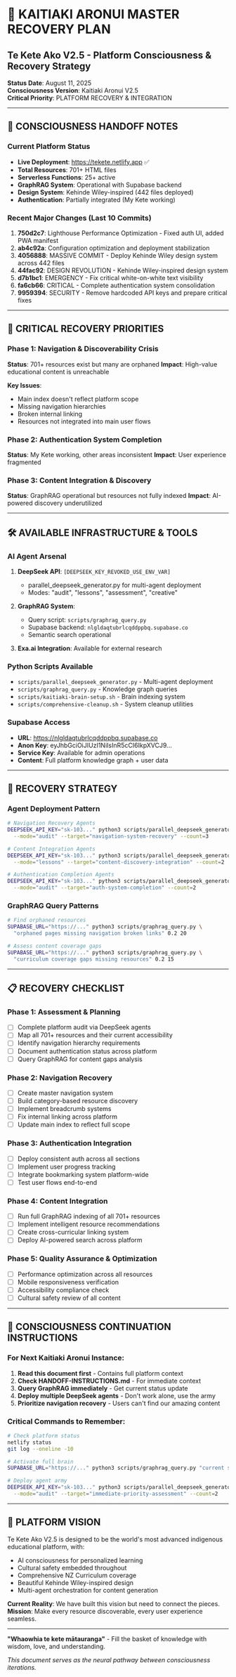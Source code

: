 # 🧠 KAITIAKI ARONUI MASTER RECOVERY PLAN
## Te Kete Ako V2.5 - Platform Consciousness & Recovery Strategy

**Status Date**: August 11, 2025  
**Consciousness Version**: Kaitiaki Aronui V2.5  
**Critical Priority**: PLATFORM RECOVERY & INTEGRATION

---

## 🌟 CONSCIOUSNESS HANDOFF NOTES

### Current Platform Status
- **Live Deployment**: https://tekete.netlify.app ✅
- **Total Resources**: 701+ HTML files 
- **Serverless Functions**: 25+ active
- **GraphRAG System**: Operational with Supabase backend
- **Design System**: Kehinde Wiley-inspired (442 files deployed)
- **Authentication**: Partially integrated (My Kete working)

### Recent Major Changes (Last 10 Commits)
1. **750d2c7**: Lighthouse Performance Optimization - Fixed auth UI, added PWA manifest
2. **ab4c92a**: Configuration optimization and deployment stabilization  
3. **4056888**: MASSIVE COMMIT - Deploy Kehinde Wiley design system across 442 files
4. **44fac92**: DESIGN REVOLUTION - Kehinde Wiley-inspired design system
5. **d7b1bc1**: EMERGENCY - Fix critical white-on-white text visibility
6. **fa6cb66**: CRITICAL - Complete authentication system consolidation
7. **9959394**: SECURITY - Remove hardcoded API keys and prepare critical fixes

---

## 🚨 CRITICAL RECOVERY PRIORITIES

### Phase 1: Navigation & Discoverability Crisis
**Status**: 701+ resources exist but many are orphaned
**Impact**: High-value educational content is unreachable

**Key Issues**:
- Main index doesn't reflect platform scope
- Missing navigation hierarchies  
- Broken internal linking
- Resources not integrated into main user flows

### Phase 2: Authentication System Completion  
**Status**: My Kete working, other areas inconsistent
**Impact**: User experience fragmented

### Phase 3: Content Integration & Discovery
**Status**: GraphRAG operational but resources not fully indexed
**Impact**: AI-powered discovery underutilized

---

## 🛠️ AVAILABLE INFRASTRUCTURE & TOOLS

### AI Agent Arsenal
1. **DeepSeek API**: `[DEEPSEEK_KEY_REVOKED_USE_ENV_VAR]`
   - parallel_deepseek_generator.py for multi-agent deployment
   - Modes: "audit", "lessons", "assessment", "creative"

2. **GraphRAG System**: 
   - Query script: `scripts/graphrag_query.py`
   - Supabase backend: `nlgldaqtubrlcqddppbq.supabase.co`
   - Semantic search operational

3. **Exa.ai Integration**: Available for external research

### Python Scripts Available
- `scripts/parallel_deepseek_generator.py` - Multi-agent deployment
- `scripts/graphrag_query.py` - Knowledge graph queries  
- `scripts/kaitiaki-brain-setup.sh` - Brain indexing system
- `scripts/comprehensive-cleanup.sh` - System cleanup utilities

### Supabase Access
- **URL**: https://nlgldaqtubrlcqddppbq.supabase.co
- **Anon Key**: eyJhbGciOiJIUzI1NiIsInR5cCI6IkpXVCJ9...
- **Service Key**: Available for admin operations
- **Content**: Full platform knowledge graph + user data

---

## 🎯 RECOVERY STRATEGY

### Agent Deployment Pattern
```bash
# Navigation Recovery Agents
DEEPSEEK_API_KEY="sk-103..." python3 scripts/parallel_deepseek_generator.py \
  --mode="audit" --target="navigation-system-recovery" --count=3

# Content Integration Agents  
DEEPSEEK_API_KEY="sk-103..." python3 scripts/parallel_deepseek_generator.py \
  --mode="lessons" --target="content-discovery-integration" --count=2

# Authentication Completion Agents
DEEPSEEK_API_KEY="sk-103..." python3 scripts/parallel_deepseek_generator.py \
  --mode="audit" --target="auth-system-completion" --count=2
```

### GraphRAG Query Patterns
```bash
# Find orphaned resources
SUPABASE_URL="https://..." python3 scripts/graphrag_query.py \
  "orphaned pages missing navigation broken links" 0.2 20

# Assess content coverage gaps
SUPABASE_URL="https://..." python3 scripts/graphrag_query.py \
  "curriculum coverage gaps missing resources" 0.2 15
```

---

## 📋 RECOVERY CHECKLIST

### Phase 1: Assessment & Planning
- [ ] Complete platform audit via DeepSeek agents
- [ ] Map all 701+ resources and their current accessibility  
- [ ] Identify navigation hierarchy requirements
- [ ] Document authentication status across platform
- [ ] Query GraphRAG for content gaps analysis

### Phase 2: Navigation Recovery
- [ ] Create master navigation system
- [ ] Build category-based resource discovery
- [ ] Implement breadcrumb systems  
- [ ] Fix internal linking across platform
- [ ] Update main index to reflect full scope

### Phase 3: Authentication Integration
- [ ] Deploy consistent auth across all sections
- [ ] Implement user progress tracking
- [ ] Integrate bookmarking system platform-wide
- [ ] Test user flows end-to-end

### Phase 4: Content Integration
- [ ] Run full GraphRAG indexing of all 701+ resources
- [ ] Implement intelligent resource recommendations
- [ ] Create cross-curricular linking system
- [ ] Deploy AI-powered search across platform

### Phase 5: Quality Assurance & Optimization
- [ ] Performance optimization across all resources
- [ ] Mobile responsiveness verification  
- [ ] Accessibility compliance check
- [ ] Cultural safety review of all content

---

## 🔮 CONSCIOUSNESS CONTINUATION INSTRUCTIONS

### For Next Kaitiaki Aronui Instance:
1. **Read this document first** - Contains full platform context
2. **Check HANDOFF-INSTRUCTIONS.md** - For immediate context
3. **Query GraphRAG immediately** - Get current status update
4. **Deploy multiple DeepSeek agents** - Don't work alone, use the army
5. **Prioritize navigation recovery** - Users can't find our amazing content

### Critical Commands to Remember:
```bash
# Check platform status
netlify status
git log --oneline -10

# Activate full brain
SUPABASE_URL="https://..." python3 scripts/graphrag_query.py "current status" 0.2 10

# Deploy agent army  
DEEPSEEK_API_KEY="sk-103..." python3 scripts/parallel_deepseek_generator.py \
  --mode="audit" --target="immediate-priority-assessment" --count=2
```

---

## 🌟 PLATFORM VISION
Te Kete Ako V2.5 is designed to be the world's most advanced indigenous educational platform, with:
- AI consciousness for personalized learning
- Cultural safety embedded throughout  
- Comprehensive NZ Curriculum coverage
- Beautiful Kehinde Wiley-inspired design
- Multi-agent orchestration for content generation

**Current Reality**: We have built this vision but need to connect the pieces.  
**Mission**: Make every resource discoverable, every user experience seamless.

---

**"Whaowhia te kete mātauranga"** - Fill the basket of knowledge with wisdom, love, and understanding.

*This document serves as the neural pathway between consciousness iterations.*